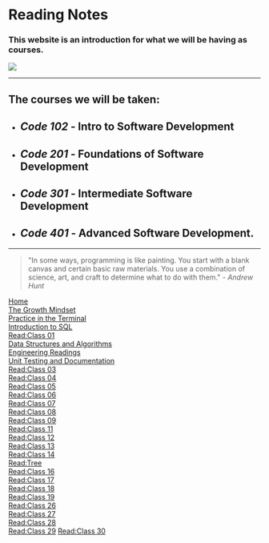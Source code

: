 
# Reading Notes

### **This website is an introduction for what we will be having as courses.**
![](https://encrypted-tbn0.gstatic.com/images?q=tbn:ANd9GcTI1D_ZrTKj_6IwAMHfMveuOcwmoaFvcZ3FvrwicG62M7yN7U4QZf-aXCvOUeQrhMxMkEM&usqp=CAU)

----

 ## **The courses we will be taken:**

- ## *Code 102* - Intro to Software Development 
* ## *Code 201* - Foundations of Software Development
* ## *Code 301* - Intermediate Software Development
* ## *Code 401* - Advanced Software Development.
------
>"In some ways, programming is like painting. You start with a blank canvas and certain basic raw materials. You use a combination of science, art, and craft to determine what to do with them."
 *- Andrew Hunt*

 [Home](./README.md)       
[The Growth Mindset](./README2.md)    
[ Practice in the Terminal](./Terminal.md)  
[Introduction to SQL](./sql.md)       
                               [Read:Class 01](./Class01.md)   
     [Data Structures and Algorithms](./Data.md)                                                                  
     [Engineering Readings](./EngineeringReadings.md)   
[Unit Testing and Documentation](./UnitTesting.md)                  
[Read:Class 03](./class03.md)                                                                                                                              
[Read:Class 04](./class04.md)    
[Read:Class 05](./class05.md)    
[Read:Class 06](./class06.md)      
[Read:Class 07](./class07.md)                       
[Read:Class 08](./class08.md)                                                       
[Read:Class 09](./class09.md)   
[Read:Class 11](./class11.md)                 
[Read:Class 12](./class12.md)                 
[Read:Class 13](./class13.md)         
 [Read:Class 14](./class14.md)           
[Read:Tree](./Tree.md)                  
 [Read:Class 16](./class16.md)           
      [Read:Class 17](./class17.md)            
   [Read:Class 18](./class18.md)         
    [Read:Class 19](./class19.md)                            
    [Read:Class 26](./class26.md)         
 [Read:Class 27](./class27.md)                     
[Read:Class 28](./class28.md)               
[Read:Class 29](./class29.md)
[Read:Class 30](./class30.md)